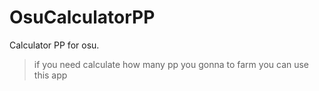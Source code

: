 # OsuCalculatorPP
Calculator PP for osu.
>if you need calculate how many pp you gonna to farm you can use this app
